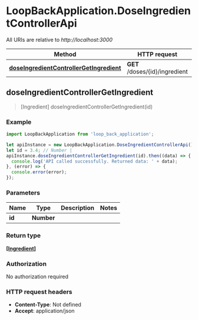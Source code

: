 # LoopBackApplication.DoseIngredientControllerApi

All URIs are relative to *http://localhost:3000*

Method | HTTP request | Description
------------- | ------------- | -------------
[**doseIngredientControllerGetIngredient**](DoseIngredientControllerApi.md#doseIngredientControllerGetIngredient) | **GET** /doses/{id}/ingredient | 



## doseIngredientControllerGetIngredient

> [Ingredient] doseIngredientControllerGetIngredient(id)



### Example

```javascript
import LoopBackApplication from 'loop_back_application';

let apiInstance = new LoopBackApplication.DoseIngredientControllerApi();
let id = 3.4; // Number | 
apiInstance.doseIngredientControllerGetIngredient(id).then((data) => {
  console.log('API called successfully. Returned data: ' + data);
}, (error) => {
  console.error(error);
});

```

### Parameters


Name | Type | Description  | Notes
------------- | ------------- | ------------- | -------------
 **id** | **Number**|  | 

### Return type

[**[Ingredient]**](Ingredient.md)

### Authorization

No authorization required

### HTTP request headers

- **Content-Type**: Not defined
- **Accept**: application/json

